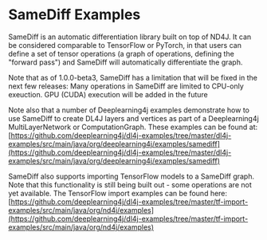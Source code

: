 # SameDiff Examples

SameDiff is an automatic differentiation library built on top of ND4J.
It can be considered comparable to TensorFlow or PyTorch, in that users can define a set of tensor operations
(a graph of operations, defining the "forward pass") and SameDiff will automatically differentiate the graph.

Note that as of 1.0.0-beta3, SameDiff has a limitation that will be fixed in the next few releases:
Many operations in SameDiff are limited to CPU-only exeuction. GPU (CUDA) execution will be added in the future

Note also that a number of Deeplearning4j examples demonstrate how to use SameDiff to create DL4J layers and
vertices as part of a Deeplearning4j MultiLayerNetwork or ComputationGraph.
These examples can be found at:
[https://github.com/deeplearning4j/dl4j-examples/tree/master/dl4j-examples/src/main/java/org/deeplearning4j/examples/samediff](https://github.com/deeplearning4j/dl4j-examples/tree/master/dl4j-examples/src/main/java/org/deeplearning4j/examples/samediff) 

SameDiff also supports importing TensorFlow models to a SameDiff graph.
Note that this functionality is still being built out - some operations are not yet available.
The TensorFlow import examples can be found here:
[https://github.com/deeplearning4j/dl4j-examples/tree/master/tf-import-examples/src/main/java/org/nd4j/examples](https://github.com/deeplearning4j/dl4j-examples/tree/master/tf-import-examples/src/main/java/org/nd4j/examples)
